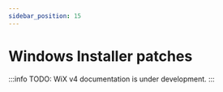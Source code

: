 ```yaml
---
sidebar_position: 15
---
```


# Windows Installer patches

:::info
TODO: WiX v4 documentation is under development.
:::

